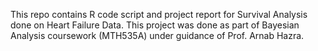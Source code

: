 This repo contains R code script and project report for Survival Analysis done on Heart Failure Data. This project was done as part of Bayesian Analysis coursework (MTH535A) under guidance of Prof. Arnab Hazra.
